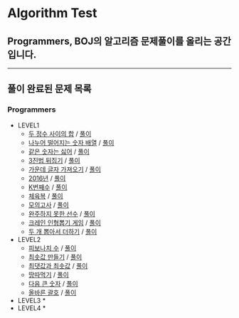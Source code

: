 # Algorithm Test
## Programmers, BOJ의 알고리즘 문제풀이를 올리는 공간입니다.

* * *
## 풀이 완료된 문제 목록
### Programmers
* LEVEL1
  * [두 정수 사이의 합](https://programmers.co.kr/learn/courses/30/lessons/12912) / [풀이](./src/programmers/level1/P12912.java)
  * [나누어 떨어지는 숫자 배열](https://programmers.co.kr/learn/courses/30/lessons/12910) / [풀이](./src/programmers/level1/P12910.java)
  * [같은 숫자는 싫어](https://programmers.co.kr/learn/courses/30/lessons/12906) / [풀이](./src/programmers/level1/P12906.java)
  * [3진법 뒤집기](https://programmers.co.kr/learn/courses/30/lessons/68935) / [풀이](./src/programmers/level1/P68935.java)
  * [가운데 글자 가져오기](https://programmers.co.kr/learn/courses/30/lessons/12903) / [풀이](./src/programmers/level1/P12903.java)
  * [2016년](https://programmers.co.kr/learn/courses/30/lessons/12901) / [풀이](./src/programmers/level1/P12901.java)
  * [K번째수](https://programmers.co.kr/learn/courses/30/lessons/42748) / [풀이](./src/programmers/level1/P42748.java)
  * [체육복](https://programmers.co.kr/learn/courses/30/lessons/42862) / [풀이](./src/programmers/level1/P42862.java)
  * [모의고사](https://programmers.co.kr/learn/courses/30/lessons/42840) / [풀이](./src/programmers/level1/P42840.java)
  * [완주하지 못한 선수](https://programmers.co.kr/learn/courses/30/lessons/42576) / [풀이](./src/programmers/level1/P42576.java)
  * [크레인 인형뽑기 게임](https://programmers.co.kr/learn/courses/30/lessons/64061) / [풀이](./src/programmers/level1/P64061.java)
  * [두 개 뽑아서 더하기](https://programmers.co.kr/learn/courses/30/lessons/68644) / [풀이](./src/programmers/level1/P68644.java)
* LEVEL2
  * [피보나치 수](https://programmers.co.kr/learn/courses/30/lessons/12945) / [풀이](./src/programmers/level2/P12945.java)
  * [최솟값 만들기](https://programmers.co.kr/learn/courses/30/lessons/12941) / [풀이](./src/programmers/level2/P12941.java)
  * [최댓값과 최솟값](https://programmers.co.kr/learn/courses/30/lessons/12939) / [풀이](./src/programmers/level2/P12939.java)
  * [땅따먹기](https://programmers.co.kr/learn/courses/30/lessons/12913) / [풀이](./src/programmers/level2/P12913.java)
  * [다음 큰 숫자](https://programmers.co.kr/learn/courses/30/lessons/12911) / [풀이](./src/programmers/level2/P12911.java)
  * [올바른 괄호](https://programmers.co.kr/learn/courses/30/lessons/12909) / [풀이](./src/programmers/level2/P12909.java)
* LEVEL3
  * 
* LEVEL4
  *
    